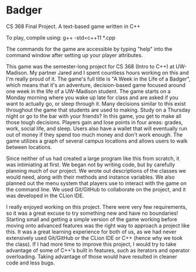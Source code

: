 # Badger
CS 368 Final Project. A text-based game written in C++

To play, compile using: g++ -std=c++11 *.cpp

The commands for the game are accessible by typing "help" into the command window after setting up your player attributes.

This game was the semester-long project for CS 368 (Intro to C++) at UW-Madison.  My partner Jared and I spent countless hours working on this and I'm really proud of it.  The game's full title is "A Week in the Life of a Badger", which means that it's an adventure, decision-based game focused around one week in the life of a UW-Madison student. The game starts on a Monday morning where you wake up late for class and are asked if you want to actually go, or sleep through it.  Many decisions similar to this exist throughout the game that students are used to making.  Study on a Thursday night or go to the bar with your friends? In this game, you get to make all those tough decisions.  Players gain and lose points in four areas: grades, work, social life, and sleep.  Users also have a wallet that will eventually run out of money if they spend too much money and don't work enough.  The game utilizes a graph of several campus locations and allows users to walk between locations.

Since neither of us had created a large program like this from scratch, it was intimiating at first.  We began not by writing code, but by carefully planning much of our project.  We wrote out descriptions of the classes we would need, along with their methods and instance variables.  We also planned out the menu system that players use to interact with the game on the command line.  We used Git/GitHub to collaborate on the project, and it was developed in the CLion IDE.

I really enjoyed working on this project.  There were very few requirements, so it was a great excuse to try something new and have no boundaries!  Starting small and getting a simple version of the game working before moving onto advanced features was the right way to approach a project like this.  It was a great learning experience for both of us, as we had never extensively used Git/GitHub or the CLion IDE or C++ (hence why we took the class).  If I had more time to improve this project, I would try to take advantage of some of C++'s built in features, such as iterators and operator overloading.  Taking advantage of those would have resulted in cleaner code and less bugs.

